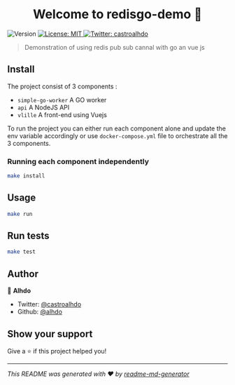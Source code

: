 <h1 align="center">Welcome to redisgo-demo 👋</h1>
<p>
  <img alt="Version" src="https://img.shields.io/badge/version-0.0.1-blue.svg?cacheSeconds=2592000" />
  <a href="#" target="_blank">
    <img alt="License: MIT" src="https://img.shields.io/badge/License-MIT-yellow.svg" />
  </a>
  <a href="https://twitter.com/castroalhdo" target="_blank">
    <img alt="Twitter: castroalhdo" src="https://img.shields.io/twitter/follow/castroalhdo.svg?style=social" />
  </a>
</p>

> Demonstration of using redis pub sub cannal with go an vue js

## Install

The project consist of 3 components :
  - `simple-go-worker` A GO worker
  - `api` A NodeJS API
  - `vlille` A front-end using Vuejs

To run the project you can either run each component alone and update the env variable accordingly or use `docker-compose.yml` file to orchestrate all the 3 components.
### Running each component independently
```sh
make install
```

## Usage

```sh
make run
```

## Run tests

```sh
make test
```

## Author

👤 **Alhdo**

* Twitter: [@castroalhdo](https://twitter.com/castroalhdo)
* Github: [@alhdo](https://github.com/alhdo)

## Show your support

Give a ⭐️ if this project helped you!

***
_This README was generated with ❤️ by [readme-md-generator](https://github.com/kefranabg/readme-md-generator)_